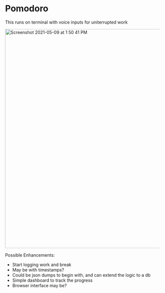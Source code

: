 # Pomodoro
This runs on terminal with voice inputs for uniterrupted work

<img width="713" alt="Screenshot 2021-05-09 at 1 50 41 PM" src="https://user-images.githubusercontent.com/2969925/117565195-90db2f80-b0cd-11eb-9e56-e5d3ce0763d5.png">


Possible Enhancements:
- Start logging work and break
- May be with timestamps?
- Could be json dumps to begin with, and can extend the logic to a db
- Simple dashboard to track the progress
- Browser interface may be?
